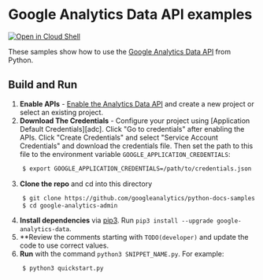 # Google Analytics Data API examples

[![Open in Cloud Shell][shell_img]][shell_link]

[shell_img]: http://gstatic.com/cloudssh/images/open-btn.png
[shell_link]: https://console.cloud.google.com/cloudshell/open?git_repo=https://github.com/googleanalytics/python-docs-samples&page=editor&working_dir=google-analytics-data

These samples show how to use the
[Google Analytics Data API](https://developers.google.com/analytics/devguides/reporting/data/v1) from Python.

## Build and Run
1.  **Enable APIs** - [Enable the Analytics Data API](https://console.cloud.google.com/flows/enableapi?apiid=analyticsdata.googleapis.com)
    and create a new project or select an existing project.
2.  **Download The Credentials** - Configure your project using [Application Default Credentials][adc].
    Click "Go to credentials" after enabling the APIs. Click "Create Credentials"
    and select "Service Account Credentials" and download the credentials file. Then set the path to
    this file to the environment variable `GOOGLE_APPLICATION_CREDENTIALS`:
```sh
    $ export GOOGLE_APPLICATION_CREDENTIALS=/path/to/credentials.json
```
3.  **Clone the repo** and cd into this directory
```sh
    $ git clone https://github.com/googleanalytics/python-docs-samples
    $ cd google-analytics-admin
```
4.  **Install dependencies** via [pip3](https://pip.pypa.io/en/stable).
    Run `pip3 install --upgrade google-analytics-data`.
5.  **Review the comments starting with `TODO(developer)` and update the code
to use correct values.
6.  **Run** with the command `python3 SNIPPET_NAME.py`. For example:
```sh
    $ python3 quickstart.py
```
